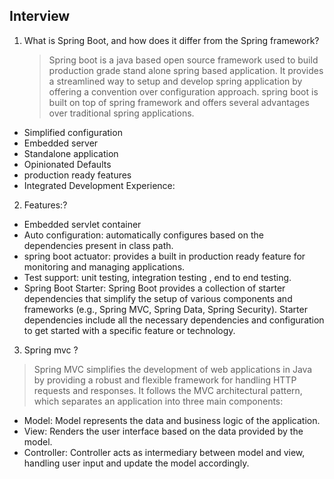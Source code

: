 ## Interview

1. What is Spring Boot, and how does it differ from the Spring framework?
   > Spring boot is  a java based open source framework used to build production grade stand alone spring based application. It provides a streamlined way to setup and develop spring application by offering a convention over configuration approach.
spring boot is built on top of spring framework and offers several advantages over traditional spring applications.
- Simplified configuration
- Embedded server
- Standalone application
- Opinionated Defaults
- production ready features
- Integrated Development Experience:

2. Features:?
- Embedded servlet container
- Auto configuration: automatically configures based on the dependencies present in class path.
- spring boot actuator: provides a built in production ready feature for monitoring and managing applications.
- Test support: unit testing, integration testing , end to end testing.
- Spring Boot Starter: Spring Boot provides a collection of starter dependencies that simplify the setup of various components and frameworks (e.g., Spring MVC, Spring Data, Spring Security). Starter dependencies include all the necessary dependencies and configuration to get started with a specific feature or technology.

3. Spring mvc ?
> Spring MVC simplifies the development of web applications in Java by providing a robust and flexible framework for handling HTTP requests and responses. It follows the MVC architectural pattern, which separates an application into three main components:
- Model: Model represents the data and business logic of the application.
- View: Renders the user interface based on the data provided by the model.
- Controller: Controller acts as intermediary between model and view, handling user input and update the model accordingly.
